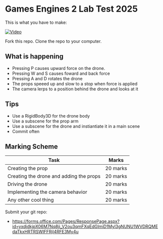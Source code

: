# Games Engines 2 Lab Test 2025

This is what you have to make:

[![Video](http://img.youtube.com/vi/pJcXjwxruRI/0.jpg)](http://www.youtube.com/watch?v=pJcXjwxruRI)

Fork this repo. Clone the repo to your computer.

## What is happening

- Pressing P causes upward force on  the drone. 
- Pressing W and S causes foward and back force
- Pressing A and D rotates the drone 
- The props speeed up and slow to a stop when force is applied
- The camera lerps to a position behind the drone and looks at it

## Tips
- Use a RigidBody3D for the drone body
- Use a subscene for the prop arm
- Use a subscene for the drone and instiantiate it in a main scene
- Commit often

## Marking Scheme

| Task | Marks |
|------|-------|
| Creating the prop | 20 marks |
| Creating the drone and adding the props | 20 marks |
| Driving the drone | 20 marks |
| Implementing the camera behavior | 20 marks |
| Any other cool thing | 20 marks |

Submit your git repo:

- https://forms.office.com/Pages/ResponsePage.aspx?id=yxdjdkjpX06M7Nq8ji_V2ou3qmFXqEdGlmiD1Myl3gNUNU1WVDRQMEdaTkxHRTRSWlFFRjI4RFE3My4u

